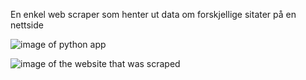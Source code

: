 En enkel web scraper som henter ut data om forskjellige sitater på en nettside

![image of python app](https://files.catbox.moe/yfde8q.png)

![image of the website that was scraped](https://files.catbox.moe/zlsx4s.png)